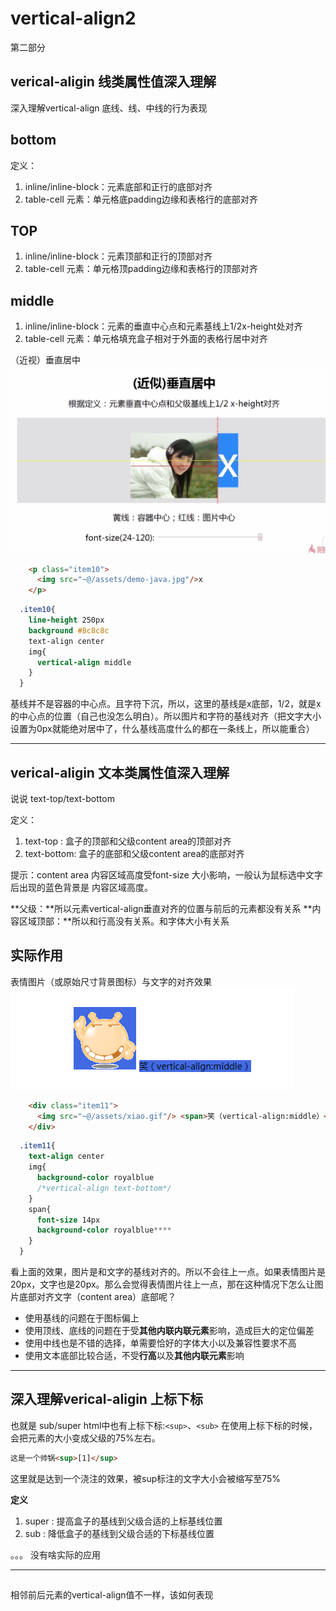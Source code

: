 # vertical-align2
第二部分

## verical-aligin 线类属性值深入理解
深入理解vertical-align 底线、线、中线的行为表现

## bottom
定义：

1. inline/inline-block：元素底部和正行的底部对齐
2. table-cell 元素：单元格底padding边缘和表格行的底部对齐

## TOP

1. inline/inline-block：元素顶部和正行的顶部对齐
2. table-cell 元素：单元格顶padding边缘和表格行的顶部对齐

## middle

1. inline/inline-block：元素的垂直中心点和元素基线上1/2x-height处对齐
2. table-cell 元素：单元格填充盒子相对于外面的表格行居中对齐


（近视）垂直居中
![](/assets/image/htmlcss/verticalalign/近似垂直居中.png)
```html
    <p class="item10">
      <img src="~@/assets/demo-java.jpg"/>x
    </p>
```
```css
  .item10{
    line-height 250px
    background #8c8c8c
    text-align center
    img{
      vertical-align middle
    }
  }
```
基线并不是容器的中心点。且字符下沉，所以，这里的基线是x底部，1/2，就是x的中心点的位置（自己也没怎么明白）。所以图片和字符的基线对齐（把文字大小设置为0px就能绝对居中了，什么基线高度什么的都在一条线上，所以能重合）

----

## verical-aligin 文本类属性值深入理解
说说 text-top/text-bottom

定义：
1. text-top : 盒子的顶部和父级content area的顶部对齐
2. text-bottom: 盒子的底部和父级content area的底部对齐

提示：content area 内容区域高度受font-size 大小影响，一般认为鼠标选中文字后出现的蓝色背景是 内容区域高度。


**父级：**所以元素vertical-align垂直对齐的位置与前后的元素都没有关系
**内容区域顶部：**所以和行高没有关系。和字体大小有关系

## 实际作用
表情图片（或原始尺寸背景图标）与文字的对齐效果
![](/assets/image/htmlcss/verticalalign/表情图片与文字类对齐属性.png)

```html
    <div class="item11">
      <img src="~@/assets/xiao.gif"/> <span>笑（vertical-align:middle）</span>
    </div>
```
```css
  .item11{
    text-align center
    img{
      background-color royalblue
      /*vertical-align text-bottom*/
    }
    span{
      font-size 14px
      background-color royalblue****
    }
  }
```

看上面的效果，图片是和文字的基线对齐的。所以不会往上一点。如果表情图片是20px，文字也是20px。那么会觉得表情图片往上一点，那在这种情况下怎么让图片底部对齐文字（content area）底部呢？

* 使用基线的问题在于图标偏上
* 使用顶线、底线的问题在于受**其他内联内联元素**影响，造成巨大的定位偏差
* 使用中线也是不错的选择，单需要恰好的字体大小以及兼容性要求不高
* 使用文本底部比较合适，不受**行高**以及**其他内联元素**影响


----

## 深入理解verical-aligin 上标下标
也就是 sub/super
html中也有上标下标:`<sup>`、`<sub>`
在使用上标下标的时候，会把元素的大小变成父级的75%左右。
```html
这是一个帅锅<sup>[1]</sup>
```
这里就是达到一个浇注的效果，被sup标注的文字大小会被缩写至75%


**定义**

1. super : 提高盒子的基线到父级合适的上标基线位置
2. sub   : 降低盒子的基线到父级合适的下标基线位置

。。。 没有啥实际的应用

----

##
相邻前后元素的vertical-align值不一样，该如何表现
